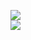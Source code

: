 [![](https://img.shields.io/badge/Made%20With-Github%20Spray-lightgrey.svg?style=for-the-badge&logo=github)](https://github.com/Annihil/github-spray#6478)  
[![](https://i.imgur.com/2DrTn0Z.gif)](https://github.com/Annihil/github-spray)